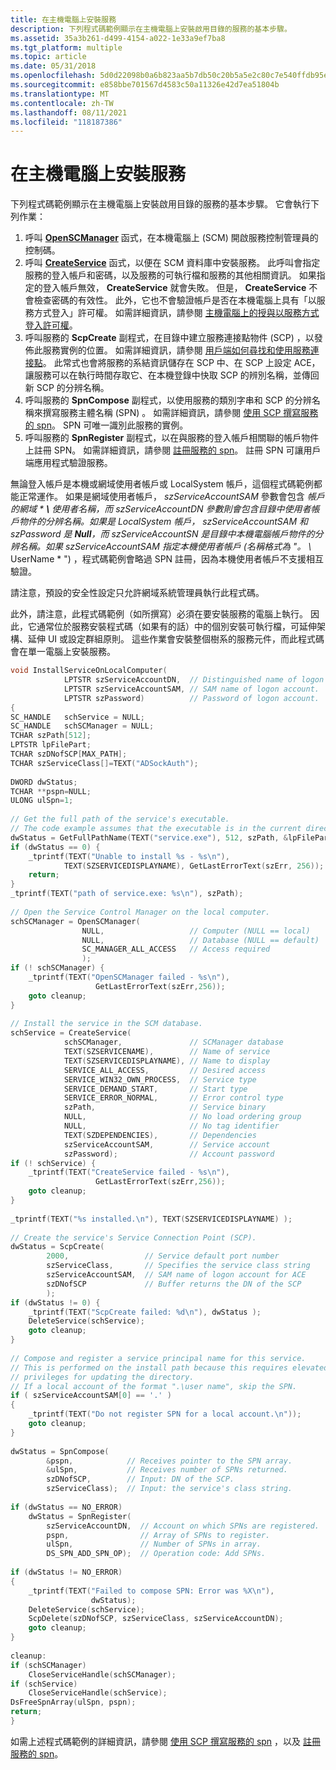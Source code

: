 ```yaml
---
title: 在主機電腦上安裝服務
description: 下列程式碼範例顯示在主機電腦上安裝啟用目錄的服務的基本步驟。
ms.assetid: 35a3b261-d499-4154-a022-1e33a9ef7ba8
ms.tgt_platform: multiple
ms.topic: article
ms.date: 05/31/2018
ms.openlocfilehash: 5d0d22098b0a6b823aa5b7db50c20b5a5e2c80c7e540ffdb95e4e2f73c2550fa
ms.sourcegitcommit: e858bbe701567d4583c50a11326e42d7ea51804b
ms.translationtype: MT
ms.contentlocale: zh-TW
ms.lasthandoff: 08/11/2021
ms.locfileid: "118187386"
---
```

# <a name="installing-a-service-on-a-host-computer"></a>在主機電腦上安裝服務

下列程式碼範例顯示在主機電腦上安裝啟用目錄的服務的基本步驟。 它會執行下列作業：

1.  呼叫 [**OpenSCManager**](/windows/desktop/api/winsvc/nf-winsvc-openscmanagera) 函式，在本機電腦上 (SCM) 開啟服務控制管理員的控制碼。
2.  呼叫 [**CreateService**](/windows/desktop/api/winsvc/nf-winsvc-createservicea) 函式，以便在 SCM 資料庫中安裝服務。 此呼叫會指定服務的登入帳戶和密碼，以及服務的可執行檔和服務的其他相關資訊。 如果指定的登入帳戶無效， **CreateService** 就會失敗。 但是， **CreateService** 不會檢查密碼的有效性。 此外，它也不會驗證帳戶是否在本機電腦上具有「以服務方式登入」許可權。 如需詳細資訊，請參閱 [主機電腦上的授與以服務方式登入許可權](granting-logon-as-service-right-on-the-host-computer.md)。
3.  呼叫服務的 **ScpCreate** 副程式，在目錄中建立服務連接點物件 (SCP) ，以發佈此服務實例的位置。 如需詳細資訊，請參閱 [用戶端如何尋找和使用服務連接點](how-clients-find-and-use-a-service-connection-point.md)。 此常式也會將服務的系結資訊儲存在 SCP 中、在 SCP 上設定 ACE，讓服務可以在執行時間存取它、在本機登錄中快取 SCP 的辨別名稱，並傳回新 SCP 的分辨名稱。
4.  呼叫服務的 **SpnCompose** 副程式，以使用服務的類別字串和 SCP 的分辨名稱來撰寫服務主體名稱 (SPN) 。 如需詳細資訊，請參閱 [使用 SCP 撰寫服務的 spn](composing-the-spns-for-a-service-with-an-scp.md)。 SPN 可唯一識別此服務的實例。
5.  呼叫服務的 **SpnRegister** 副程式，以在與服務的登入帳戶相關聯的帳戶物件上註冊 SPN。 如需詳細資訊，請參閱 [註冊服務的 spn](registering-the-spns-for-a-service.md)。 註冊 SPN 可讓用戶端應用程式驗證服務。

無論登入帳戶是本機或網域使用者帳戶或 LocalSystem 帳戶，這個程式碼範例都能正常運作。 如果是網域使用者帳戶， *szServiceAccountSAM* 參數會包含 *帳戶的網域 * **\\** 使用者名稱，而 *szServiceAccountDN* 參數則會包含目錄中使用者帳戶物件的分辨名稱。如果是 LocalSystem 帳戶， *szServiceAccountSAM* 和 *szPassword* 是 **Null**，而 *szServiceAccountSN* 是目錄中本機電腦帳戶物件的分辨名稱。如果 *szServiceAccountSAM* 指定本機使用者帳戶 (名稱格式為 "。 \\* UserName * ") ，程式碼範例會略過 SPN 註冊，因為本機使用者帳戶不支援相互驗證。

請注意，預設的安全性設定只允許網域系統管理員執行此程式碼。

此外，請注意，此程式碼範例（如所撰寫）必須在要安裝服務的電腦上執行。 因此，它通常位於服務安裝程式碼（如果有的話）中的個別安裝可執行檔，可延伸架構、延伸 UI 或設定群組原則。 這些作業會安裝整個樹系的服務元件，而此程式碼會在單一電腦上安裝服務。


```C++
void InstallServiceOnLocalComputer(
            LPTSTR szServiceAccountDN,  // Distinguished name of logon account.
            LPTSTR szServiceAccountSAM, // SAM name of logon account.
            LPTSTR szPassword)          // Password of logon account.
{
SC_HANDLE   schService = NULL;
SC_HANDLE   schSCManager = NULL;
TCHAR szPath[512];
LPTSTR lpFilePart;
TCHAR szDNofSCP[MAX_PATH];
TCHAR szServiceClass[]=TEXT("ADSockAuth");
 
DWORD dwStatus;
TCHAR **pspn=NULL;
ULONG ulSpn=1;
 
// Get the full path of the service's executable.
// The code example assumes that the executable is in the current directory.
dwStatus = GetFullPathName(TEXT("service.exe"), 512, szPath, &lpFilePart);
if (dwStatus == 0) {
    _tprintf(TEXT("Unable to install %s - %s\n"), 
            TEXT(SZSERVICEDISPLAYNAME), GetLastErrorText(szErr, 256));
    return;
}
_tprintf(TEXT("path of service.exe: %s\n"), szPath);
 
// Open the Service Control Manager on the local computer.
schSCManager = OpenSCManager(
                NULL,                   // Computer (NULL == local)
                NULL,                   // Database (NULL == default)
                SC_MANAGER_ALL_ACCESS   // Access required
                );
if (! schSCManager) {
    _tprintf(TEXT("OpenSCManager failed - %s\n"), 
                   GetLastErrorText(szErr,256));
    goto cleanup;
}
        
// Install the service in the SCM database.
schService = CreateService(
            schSCManager,               // SCManager database
            TEXT(SZSERVICENAME),        // Name of service
            TEXT(SZSERVICEDISPLAYNAME), // Name to display
            SERVICE_ALL_ACCESS,         // Desired access
            SERVICE_WIN32_OWN_PROCESS,  // Service type
            SERVICE_DEMAND_START,       // Start type
            SERVICE_ERROR_NORMAL,       // Error control type
            szPath,                     // Service binary
            NULL,                       // No load ordering group
            NULL,                       // No tag identifier
            TEXT(SZDEPENDENCIES),       // Dependencies
            szServiceAccountSAM,        // Service account
            szPassword);                // Account password
if (! schService) {
    _tprintf(TEXT("CreateService failed - %s\n"), 
                   GetLastErrorText(szErr,256));
    goto cleanup;
}
 
_tprintf(TEXT("%s installed.\n"), TEXT(SZSERVICEDISPLAYNAME) );
 
// Create the service's Service Connection Point (SCP).
dwStatus = ScpCreate(
        2000,                 // Service default port number
        szServiceClass,       // Specifies the service class string
        szServiceAccountSAM,  // SAM name of logon account for ACE
        szDNofSCP             // Buffer returns the DN of the SCP
        );
if (dwStatus != 0) {
    _tprintf(TEXT("ScpCreate failed: %d\n"), dwStatus );
    DeleteService(schService);
    goto cleanup;
}
 
// Compose and register a service principal name for this service.
// This is performed on the install path because this requires elevated
// privileges for updating the directory.
// If a local account of the format ".\user name", skip the SPN.
if ( szServiceAccountSAM[0] == '.' ) 
{
    _tprintf(TEXT("Do not register SPN for a local account.\n"));
    goto cleanup;
}
 
dwStatus = SpnCompose(
        &pspn,            // Receives pointer to the SPN array.
        &ulSpn,           // Receives number of SPNs returned.
        szDNofSCP,        // Input: DN of the SCP.
        szServiceClass);  // Input: the service's class string.
 
if (dwStatus == NO_ERROR) 
    dwStatus = SpnRegister(
        szServiceAccountDN,  // Account on which SPNs are registered.
        pspn,                // Array of SPNs to register.
        ulSpn,               // Number of SPNs in array.
        DS_SPN_ADD_SPN_OP);  // Operation code: Add SPNs.
 
if (dwStatus != NO_ERROR) 
{
    _tprintf(TEXT("Failed to compose SPN: Error was %X\n"), 
                  dwStatus);
    DeleteService(schService);
    ScpDelete(szDNofSCP, szServiceClass, szServiceAccountDN);
    goto cleanup;
}
 
cleanup:
if (schSCManager)
    CloseServiceHandle(schSCManager);
if (schService)
    CloseServiceHandle(schService);
DsFreeSpnArray(ulSpn, pspn);
return;
}
```



如需上述程式碼範例的詳細資訊，請參閱 [使用 SCP 撰寫服務的 spn](composing-the-spns-for-a-service-with-an-scp.md) ，以及 [註冊服務的 spn](registering-the-spns-for-a-service.md)。

 

 